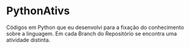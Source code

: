 # PythonAtivs
Códigos em Python que eu desenvolvi para a fixação do conhecimento sobre a linguagem. Em cada Branch do Repositório se encontra uma atividade distinta.
